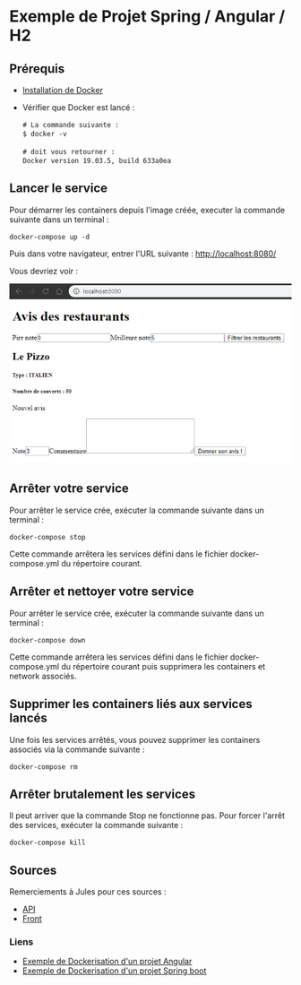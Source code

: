 # Exemple de Projet Spring / Angular / H2

## Prérequis

- [Installation de Docker](../../../docs/installation/docker_install.html)
- Vérifier que Docker est lancé :

  ```shell
  # La commande suivante :
  $ docker -v

  # doit vous retourner :
  Docker version 19.03.5, build 633a0ea
  ```

## Lancer le service

Pour démarrer les containers depuis l'image créée, executer la commande suivante dans un terminal :

```shell
docker-compose up -d
```

Puis dans votre navigateur, entrer l'URL suivante : <http://localhost:8080/>

Vous devriez voir :

![Resultat](resources/result-dockercompose-4.png)

## Arrêter votre service

Pour arrêter le service crée, exécuter la commande suivante dans un terminal :

```shell
docker-compose stop
```

Cette commande arrêtera les services défini dans le fichier docker-compose.yml du répertoire courant.

## Arrêter et nettoyer votre service

Pour arrêter le service crée, exécuter la commande suivante dans un terminal :

```shell
docker-compose down
```

Cette commande arrêtera les services défini dans le fichier docker-compose.yml du répertoire courant puis supprimera les containers et network associés.

## Supprimer les containers liés aux services lancés

Une fois les services arrêtés, vous pouvez supprimer les containers associés via la commande suivante :

```shell
docker-compose rm
```

## Arrêter brutalement les services

Il peut arriver que la commande Stop ne fonctionne pas. Pour forcer l'arrêt des services, exécuter la commande suivante :

```shell
docker-compose kill
```

## Sources

Remerciements à Jules pour ces sources :

- [API](https://github.com/jlsgrand/restaurant-api)
- [Front](https://stackblitz.com/edit/jlsgrand-restaurant-review)

### Liens

- [Exemple de Dockerisation d'un projet Angular](https://malcoded.com/posts/angular-docker/)
- [Exemple de Dockerisation d'un projet Spring boot](https://dzone.com/articles/build-package-and-run-spring-boot-apps-with-docker)